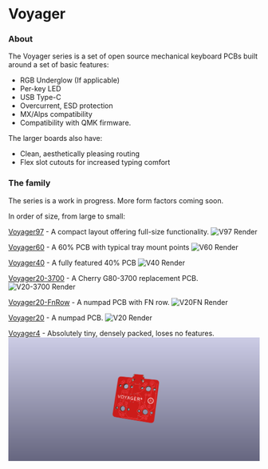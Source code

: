 # Voyager

### About
The Voyager series is a set of open source mechanical keyboard PCBs built around a set of basic features:
* RGB Underglow (If applicable)
* Per-key LED
* USB Type-C
* Overcurrent, ESD protection 
* MX/Alps compatibility
* Compatibility with QMK firmware.

The larger boards also have:
* Clean, aesthetically pleasing routing
* Flex slot cutouts for increased typing comfort

### The family
The series is a work in progress. More form factors coming soon.


In order of size, from large to small:

[Voyager97](https://github.com/ai03-2725/Voyager97) - A compact layout offering full-size functionality.
![V97 Render](https://github.com/ai03-2725/Voyager97/blob/master/Render/Front.png?raw=true)

[Voyager60](https://github.com/ai03-2725/Voyager60) - A 60% PCB with typical tray mount points
![V60 Render](https://github.com/ai03-2725/Voyager60/raw/master/Renders/Front.png?raw=true)

[Voyager40](https://github.com/ai03-2725/Voyager40) - A fully featured 40% PCB
![V40 Render](https://github.com/ai03-2725/Voyager40/raw/master/Renders/Front.png?raw=true)


[Voyager20-3700](https://github.com/ai03-2725/Voyager20/tree/3700) - A Cherry G80-3700 replacement PCB.
![V20-3700 Render](https://raw.githubusercontent.com/ai03-2725/Voyager20/3700/Render/Front.png?raw=true)

[Voyager20-FnRow](https://github.com/ai03-2725/Voyager20/tree/FnRow) - A numpad PCB with FN row.
![V20FN Render](https://raw.githubusercontent.com/ai03-2725/Voyager20/FnRow/Render/Front.png?raw=true)

[Voyager20](https://github.com/ai03-2725/Voyager20) - A numpad PCB.
![V20 Render](https://github.com/ai03-2725/Voyager20/raw/master/Render/Front.png?raw=true)

[Voyager4](https://github.com/ai03-2725/Voyager4) - Absolutely tiny, densely packed, loses no features.
![V4 Render](https://github.com/ai03-2725/Voyager4/raw/master/Render/Front.png?raw=true)
